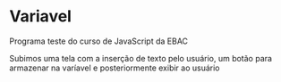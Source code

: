# Variavel
Programa teste do curso de JavaScript da EBAC

Subimos uma tela com a inserção de texto pelo usuário, um botão para armazenar na varíavel e posteriormente exibir ao usuário
